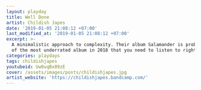 ```yaml
---
layout: playday
title: Well Done
artist: Childish Japes
date: '2019-01-05 21:08:12 +07:00'
last_modified_at: '2019-01-05 21:08:12 +07:00'
excerpt: >-
  A minimalistic approach to complexity. Their album Salamander is probably one
  of the most underrated album in 2018 that you need to listen to right now.
categories: playdays
tags: childishjapes
youtubeid: Uw0uqBx89zE
cover: /assets/images/posts/childishjapes.jpg
artist_website: 'https://childishjapes.bandcamp.com/'
---
```

